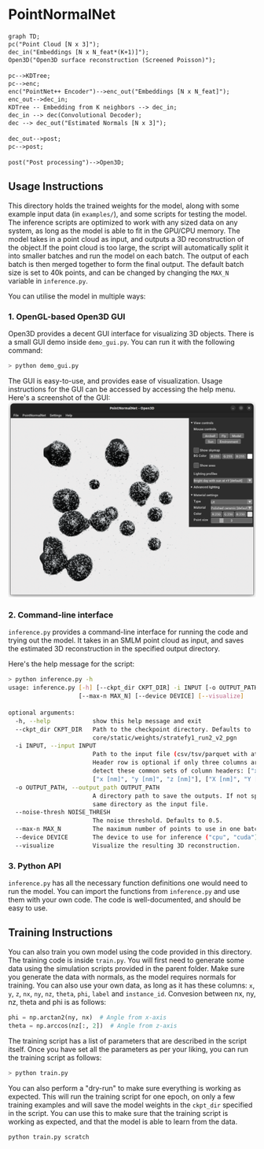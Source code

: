 # PointNormalNet

```mermaid
graph TD;
pc("Point Cloud [N x 3]");
dec_in("Embeddings [N x N_feat*(K+1)]");
Open3D("Open3D surface reconstruction (Screened Poisson)");

pc-->KDTree;
pc-->enc;
enc("PointNet++ Encoder")-->enc_out("Embeddings [N x N_feat]");
enc_out-->dec_in;
KDTree -- Embedding from K neighbors --> dec_in;
dec_in --> dec(Convolutional Decoder);
dec --> dec_out("Estimated Normals [N x 3]");

dec_out-->post;
pc-->post;

post("Post processing")-->Open3D;

```

## Usage Instructions
This directory holds the trained weights for the model, along with some example input data (in `examples/`), and some scripts for testing the model. 
The inference scripts are optimized to work with any sized data on any system, as long as the model is able to fit in the GPU/CPU memory. The model takes in a point cloud as input, and outputs a 3D reconstruction of the object.If the point cloud is too large, the script will automatically split it into smaller batches and run the model on each batch. The output of each batch is then merged together to form the final output. The default batch size is set to 40k points, and can be changed by changing the `MAX_N` variable in `inference.py`.

You can utilise the model in multiple ways:

### 1. OpenGL-based Open3D GUI
Open3D provides a decent GUI interface for visualizing 3D objects. There is a small GUI demo inside `demo_gui.py`. You can run it with the following command:
```bash
> python demo_gui.py
```

The GUI is easy-to-use, and provides ease of visualization. Usage instructions for the GUI can be accessed by accessing the help menu. Here's a screenshot of the GUI:
![GUI Demo](core/static/gui.png)

### 2. Command-line interface
`inference.py` provides a command-line interface for running the code and trying out the model. It takes in an SMLM point cloud as input, and saves the estimated 3D reconstruction in the specified output directory.

Here's the help message for the script:
```bash
> python inference.py -h
usage: inference.py [-h] [--ckpt_dir CKPT_DIR] -i INPUT [-o OUTPUT_PATH] [--noise-thresh NOISE_THRESH]
                    [--max-n MAX_N] [--device DEVICE] [--visualize]

optional arguments:
  -h, --help            show this help message and exit
  --ckpt_dir CKPT_DIR   Path to the checkpoint directory. Defaults to
                        core/static/weights/stratefy1_run2_v2_pgn
  -i INPUT, --input INPUT
                        Path to the input file (csv/tsv/parquet with at least three columns: x, y, z).
                        Header row is optional if only three columns are present. Can automatically
                        detect these common sets of column headers: ["x", "y", "z"], ["X", "Y", "Z"],
                        ["x [nm]", "y [nm]", "z [nm]"], ["X [nm]", "Y [nm]", "Z [nm]"]
  -o OUTPUT_PATH, --output_path OUTPUT_PATH
                        A directory path to save the outputs. If not specified, will be saved in the
                        same directory as the input file.
  --noise-thresh NOISE_THRESH
                        The noise threshold. Defaults to 0.5.
  --max-n MAX_N         The maximum number of points to use in one batch. Defaults to 100k.
  --device DEVICE       The device to use for inference ("cpu", "cuda"). Defaults to "cuda".
  --visualize           Visualize the resulting 3D reconstruction.
```

### 3. Python API
`inference.py` has all the necessary function definitions one would need to run the model. You can import the functions from `inference.py` and use them with your own code. The code is well-documented, and should be easy to use.

## Training Instructions
You can also train you own model using the code provided in this directory. The training code is inside `train.py`. You will first need to generate some data using the simulation scripts provided in the parent folder. Make sure you generate the data with normals, as the model requires normals for training. You can also use your own data, as long as it has these columns: `x`, `y`, `z`, `nx`, `ny`, `nz`, `theta`, `phi`, `label` and `instance_id`. Convesion between nx, ny, nz, theta and phi is as follows:
```python
phi = np.arctan2(ny, nx)  # Angle from x-axis
theta = np.arccos(nz[:, 2])  # Angle from z-axis
```

The training script has a list of parameters that are described in the script itself. Once you have set all the parameters as per your liking, you can run the training script as follows:
```bash
> python train.py
```

You can also perform a "dry-run" to make sure everything is working as expected. This will run the training script for one epoch, on only a few training examples and will save the model weights in the `ckpt_dir` specified in the script. You can use this to make sure that the training script is working as expected, and that the model is able to learn from the data.
```bash
python train.py scratch
```

